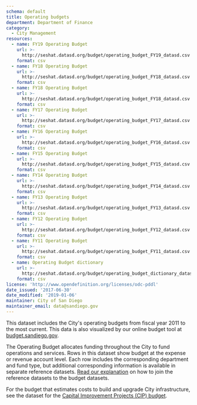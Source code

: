 ```yaml
---
schema: default
title: Operating budgets
department: Department of Finance
category:
  - City Management
resources:
  - name: FY19 Operating Budget 
    url: >-
      http://seshat.datasd.org/budget/operating_budget_FY19_datasd.csv
    format: csv
  - name: FY18 Operating Budget 
    url: >-
      http://seshat.datasd.org/budget/operating_budget_FY18_datasd.csv
    format: csv
  - name: FY18 Operating Budget 
    url: >-
      http://seshat.datasd.org/budget/operating_budget_FY18_datasd.csv
    format: csv
  - name: FY17 Operating Budget 
    url: >-
      http://seshat.datasd.org/budget/operating_budget_FY17_datasd.csv
    format: csv
  - name: FY16 Operating Budget 
    url: >-
      http://seshat.datasd.org/budget/operating_budget_FY16_datasd.csv
    format: csv
  - name: FY15 Operating Budget 
    url: >-
      http://seshat.datasd.org/budget/operating_budget_FY15_datasd.csv
    format: csv
  - name: FY14 Operating Budget 
    url: >-
      http://seshat.datasd.org/budget/operating_budget_FY14_datasd.csv
    format: csv
  - name: FY13 Operating Budget 
    url: >-
      http://seshat.datasd.org/budget/operating_budget_FY13_datasd.csv
    format: csv
  - name: FY12 Operating Budget 
    url: >-
      http://seshat.datasd.org/budget/operating_budget_FY12_datasd.csv
    format: csv
  - name: FY11 Operating Budget 
    url: >-
      http://seshat.datasd.org/budget/operating_budget_FY11_datasd.csv
    format: csv
  - name: Operating Budget dictionary
    url: >-
      http://seshat.datasd.org/budget/operating_budget_dictionary_datasd.csv
    format: csv
license: 'http://www.opendefinition.org/licenses/odc-pddl'
date_issued: '2017-06-30'
date_modified: '2019-01-06'
maintainer: City of San Diego
maintainer_email: data@sandiego.gov
---
```

This dataset includes the City's operating budgets from fiscal year 2011 to the most current. This data is also visualized by our online budget tool at [budget.sandiego.gov](https://budget.sandiego.gov/transparency#/).
<!--more-->

The Operating Budget allocates funding throughout the City to fund operations and services. Rows in this dataset show budget at the expense or revenue account level. Each row includes the corresponding department and fund type, but additional corresponding information is available in separate reference datasets. [Read our explanation](/budget-topic/) on how to join the reference datasets to the budget datasets.

For the budget that estimates costs to build and upgrade City infrastructure, see the dataset for the [Capital Improvement Projects (CIP) budget](/datasets/capital-budget-fy/).
